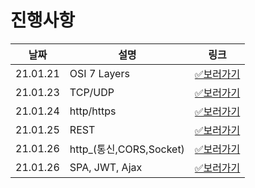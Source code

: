 # 진행사항

|날짜|설명|링크|
|------|---|---|
|21.01.21|OSI 7 Layers|[✅보러가기](01.Network\hsh\21.01.21.md)|
|21.01.23|TCP/UDP|[✅보러가기](01.Network\hsh\21.01.23.md)|
|21.01.24|http/https|[✅보러가기](01.Network\hsh\21.01.24.md)|
|21.01.25|REST|[✅보러가기](01.Network\hsh\21.01.25.md)|
|21.01.26|http_(통신,CORS,Socket)|[✅보러가기](01.Network\hsh\21.01.26.md)|
|21.01.26|SPA, JWT, Ajax|[✅보러가기](01.Network\hsh\21.01.29.md)|
 